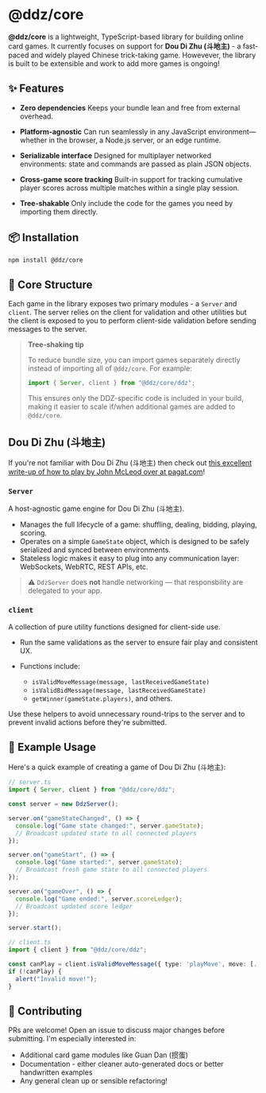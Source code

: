 # @ddz/core

**@ddz/core** is a lightweight, TypeScript-based library for building online card games. It currently focuses on support for **Dou Di Zhu (斗地主)** - a fast-paced and widely played Chinese trick-taking game. Howevever, the library is built to be extensible and work to add more games is ongoing!

## ✨ Features

- **Zero dependencies**
  Keeps your bundle lean and free from external overhead.

- **Platform-agnostic**
  Can run seamlessly in any JavaScript environment—whether in the browser, a Node.js server, or an edge runtime.

- **Serializable interface**
  Designed for multiplayer networked environments: state and commands are passed as plain JSON objects.

- **Cross-game score tracking**
  Built-in support for tracking cumulative player scores across multiple matches within a single play session.

- **Tree-shakable**
  Only include the code for the games you need by importing them directly.

## 📦 Installation

```bash
npm install @ddz/core
```

## 🧩 Core Structure

Each game in the library exposes two primary modules - a `Server` and `client`. The server relies on the client for validation and other utilities but the client is exposed to you to perform client-side validation before sending messages to the server.

> **Tree-shaking tip**
>
> To reduce bundle size, you can import games separately directly instead of importing all of `@ddz/core`. For example:
>
> ```ts
> import { Server, client } from "@ddz/core/ddz";
> ```
>
> This ensures only the DDZ-specific code is included in your build, making it easier to scale if/when additional games are added to `@ddz/core`.

## Dou Di Zhu (斗地主)

If you're not familiar with Dou Di Zhu (斗地主) then check out [this excellent write-up of how to play by John McLeod over at pagat.com](https://www.pagat.com/climbing/doudizhu.html)!

### `Server`

A host-agnostic game engine for Dou Di Zhu (斗地主).

- Manages the full lifecycle of a game: shuffling, dealing, bidding, playing, scoring.
- Operates on a simple `GameState` object, which is designed to be safely serialized and synced between environments.
- Stateless logic makes it easy to plug into any communication layer: WebSockets, WebRTC, REST APIs, etc.

> ⚠️ `DdzServer` does **not** handle networking — that responsbility are delegated to your app.

### `client`

A collection of pure utility functions designed for client-side use.

- Run the same validations as the server to ensure fair play and consistent UX.
- Functions include:

  - `isValidMoveMessage(message, lastReceivedGameState)`
  - `isValidBidMessage(message, lastReceivedGameState)`
  - `getWinner(gameState.players)`, and others.

Use these helpers to avoid unnecessary round-trips to the server and to prevent invalid actions before they're submitted.

## 🧪 Example Usage

Here's a quick example of creating a game of Dou Di Zhu (斗地主):

```ts
// server.ts
import { Server, client } from "@ddz/core/ddz";

const server = new DdzServer();

server.on("gameStateChanged", () => {
  console.log("Game state changed:", server.gameState);
  // Broadcast updated state to all connected players
});

server.on("gameStart", () => {
  console.log("Game started:", server.gameState);
  // Broadcast fresh game state to all connected players
});

server.on("gameOver", () => {
  console.log("Game ended:", server.scoreLedger);
  // Broadcast updated score ledger
});

server.start();
```

```ts
// client.ts
import { client } from "@ddz/core/ddz";

const canPlay = client.isValidMoveMessage({ type: 'playMove', move: [...] }, lastReceivedGameState);
if (!canPlay) {
  alert("Invalid move!");
}
```

## 🧵 Contributing

PRs are welcome! Open an issue to discuss major changes before submitting. I'm especially interested in:

- Additional card game modules like Guan Dan (掼蛋)
- Documentation - either cleaner auto-generated docs or better handwritten examples
- Any general clean up or sensible refactoring!
